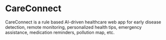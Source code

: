 # CareConnect
CareConnect is a rule based AI-driven healthcare web app for early disease detection, remote monitoring, personalized health tips, emergency assistance, medication reminders, pollution map, etc.
